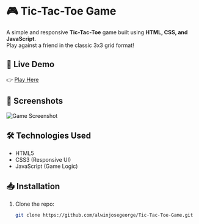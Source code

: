 # 🎮 Tic-Tac-Toe Game

A simple and responsive **Tic-Tac-Toe** game built using **HTML, CSS, and JavaScript**.  
Play against a friend in the classic 3x3 grid format!

## 🚀 Live Demo
👉 [Play Here](https://your-username.github.io/Tic-Tac-Toe-Game/)

## 📸 Screenshots
![Game Screenshot](./assets/screenshot.png)

## 🛠️ Technologies Used
- HTML5
- CSS3 (Responsive UI)
- JavaScript (Game Logic)

## 📥 Installation
1. Clone the repo:
   ```bash
   git clone https://github.com/alwinjosegeorge/Tic-Tac-Toe-Game.git
